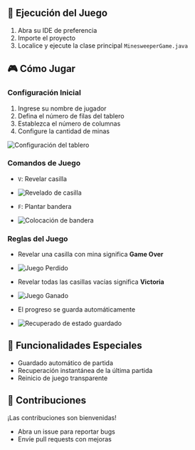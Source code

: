 ## 🚀 Ejecución del Juego
1. Abra su IDE de preferencia
2. Importe el proyecto
3. Localice y ejecute la clase principal `MinesweeperGame.java`

## 🎮 Cómo Jugar

### Configuración Inicial
1. Ingrese su nombre de jugador
2. Defina el número de filas del tablero
3. Establezca el número de columnas
4. Configure la cantidad de minas

![Configuración del tablero](https://drive.google.com/uc?id=1qlC4LXIAqL7Zq2q7a4QVhxIT5J_FapHs)

### Comandos de Juego
* `V`: Revelar casilla

* ![Revelado de casilla](https://drive.google.com/uc?id=1Hh6cmMB-wn2PAB94zGCyS4EXpc_P33Li)

* `F`: Plantar bandera

* ![Colocación de bandera](https://drive.google.com/uc?id=1apsMX2tBnmURmECyDy9sNnF3tDJjZpuf)

### Reglas del Juego
* Revelar una casilla con mina significa **Game Over**

* ![Juego Perdido](https://drive.google.com/uc?id=123UVelSxuHbpgFXMYy6wwHWBB9QK43YV)


* Revelar todas las casillas vacías significa **Victoria**

* ![Juego Ganado](https://drive.google.com/uc?id=1B9q9MgU-6gUnhKQcdiMaX3irPZm_8qZx)

* El progreso se guarda automáticamente

* ![Recuperado de estado guardado](https://drive.google.com/uc?id=1ezPwvdZbyyKFe-J-xrB2rebDRIH8ybQj)

## 💾 Funcionalidades Especiales
* Guardado automático de partida
* Recuperación instantánea de la última partida
* Reinicio de juego transparente

## 🤝 Contribuciones
¡Las contribuciones son bienvenidas!
* Abra un issue para reportar bugs
* Envíe pull requests con mejoras
